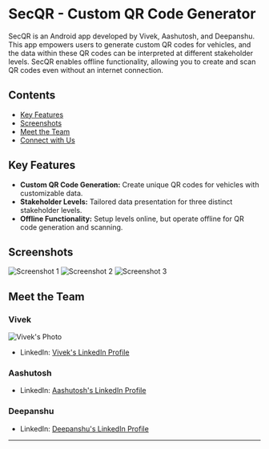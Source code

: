 # SecQR - Custom QR Code Generator

SecQR is an Android app developed by Vivek, Aashutosh, and Deepanshu. This app empowers users to generate custom QR codes for vehicles, and the data within these QR codes can be interpreted at different stakeholder levels. SecQR enables offline functionality, allowing you to create and scan QR codes even without an internet connection.

## Contents

- [Key Features](#key-features)
- [Screenshots](#screenshots)
- [Meet the Team](#meet-the-team)
- [Connect with Us](#connect-with-us)

## Key Features

- **Custom QR Code Generation:** Create unique QR codes for vehicles with customizable data.
- **Stakeholder Levels:** Tailored data presentation for three distinct stakeholder levels.
- **Offline Functionality:** Setup levels online, but operate offline for QR code generation and scanning.

## Screenshots

![Screenshot 1](app/src/main/res/raw/screenshot1.jpg)
![Screenshot 2](app/src/main/res/raw/screenshot2.jpg)
![Screenshot 3](app/src/main/res/raw/screenshot3.jpg)

## Meet the Team

### Vivek
![Vivek's Photo](app/src/main/res/raw/team.jpg)
- LinkedIn: [Vivek's LinkedIn Profile](https://www.linkedin.com/in/NITRR-Vivek)

### Aashutosh
- LinkedIn: [Aashutosh's LinkedIn Profile](https://www.linkedin.com/in/aashutosh-patel)

### Deepanshu
- LinkedIn: [Deepanshu's LinkedIn Profile](https://www.linkedin.com/in/deepanshu-patel-3b55a0228)

---
